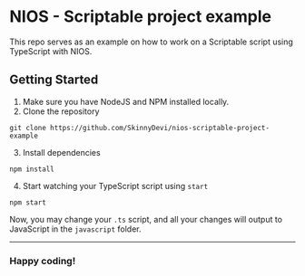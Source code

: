 # NIOS - Scriptable project example
This repo serves as an example on how to work on a Scriptable script using TypeScript with NIOS.

## Getting Started
1. Make sure you have NodeJS and NPM installed locally.
2. Clone the repository
```
git clone https://github.com/SkinnyDevi/nios-scriptable-project-example
```
3. Install dependencies
```
npm install
```
4. Start watching your TypeScript script using `start`
```
npm start
```

Now, you may change your `.ts` script, and all your changes will output to JavaScript in the
`javascript` folder.

---

### Happy coding!